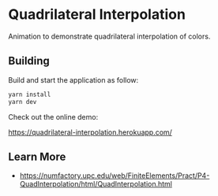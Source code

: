 # Quadrilateral Interpolation

Animation to demonstrate quadrilateral interpolation of colors.

## Building

Build and start the application as follow:

```bash
yarn install
yarn dev
```

Check out the online demo:

https://quadrilateral-interpolation.herokuapp.com/

## Learn More

* https://numfactory.upc.edu/web/FiniteElements/Pract/P4-QuadInterpolation/html/QuadInterpolation.html
